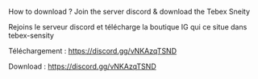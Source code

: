 How to download ? Join the server discord & download the Tebex Sneity

Rejoins le serveur discord et télécharge la boutique IG qui ce situe dans tebex-sensity

Téléchargement : https://discord.gg/vNKAzqTSND

Download : https://discord.gg/vNKAzqTSND
